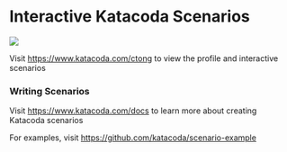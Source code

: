 # Interactive Katacoda Scenarios

[![](http://shields.katacoda.com/katacoda/ctong/count.svg)](https://www.katacoda.com/ctong "Get your profile on Katacoda.com")

Visit https://www.katacoda.com/ctong to view the profile and interactive scenarios

### Writing Scenarios
Visit https://www.katacoda.com/docs to learn more about creating Katacoda scenarios

For examples, visit https://github.com/katacoda/scenario-example

